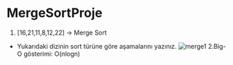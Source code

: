 # MergeSortProje
1. [16,21,11,8,12,22] -> Merge Sort  
+ Yukarıdaki dizinin sort türüne göre aşamalarını yazınız.
![merge1](https://user-images.githubusercontent.com/86481287/151702037-c0c6106c-039c-4803-ba41-859ac47d95bf.jpeg)
2.Big-O gösterimi: O(nlogn)
